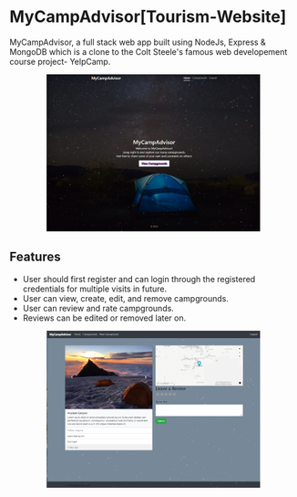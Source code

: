 # MyCampAdvisor[Tourism-Website]
MyCampAdvisor, a full stack web app built using NodeJs, Express & MongoDB which is a clone to the Colt Steele's famous web developement course project- YelpCamp.

<p align="center">
<kpd>
<img src="https://github.com/Ankitabit3496/MyCampAdvisor/blob/main/Images/Image_1.png" height="275" width="375">
</kpd>
</p>

## Features
- User should first register and can login through the registered credentials for multiple visits in future.
- User can view, create, edit, and remove campgrounds.
- User can review and rate campgrounds.
- Reviews can be edited or removed later on.

<p align="center">
<kpd>
<img src=https://github.com/Ankitabit3496/MyCampAdvisor/blob/main/Images/Image_2.png height="275" width="375">
</kpd>
</p>
